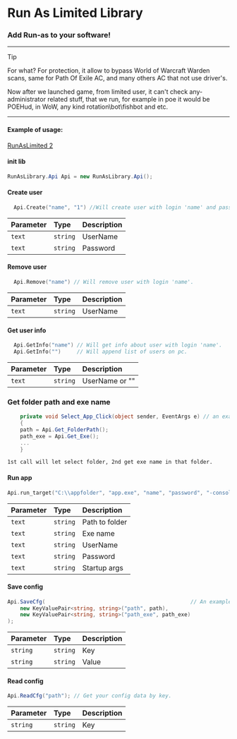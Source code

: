 # Run As Limited Library
 

### Add Run-as to your software!
***
> [!TIP]
> For what? 
> For protection, it allow to bypass World of Warcraft Warden scans, same for Path Of Exile AC, and many others AC that not use driver's.
> 
> Now after we launched game, from limited user, it can't check any-administrator related stuff, that we run, for example in poe it would be POEHud, in WoW, any kind rotation\bot\fishbot and etc.
***
#### Example of usage:
[RunAsLimited 2](https://github.com/KayleMine/RunAsLimited2/tree/main)



#### init lib
```c#
RunAsLibrary.Api Api = new RunAsLibrary.Api();
```

#### Create user
```c
  Api.Create("name", "1") //Will create user with login 'name' and password '1'
```

| Parameter | Type     | Description                |
| :-------- | :------- | :------------------------- |
| `text` | `string` | UserName |
| `text` | `string` | Password |


#### Remove user
```c
  Api.Remove("name") // Will remove user with login 'name'.
```

| Parameter | Type     | Description                |
| :-------- | :------- | :------------------------- |
| `text` | `string` | UserName |
 
#### Get user info
```c
  Api.GetInfo("name") // Will get info about user with login 'name'.
  Api.GetInfo("")     // Will append list of users on pc.
```

| Parameter | Type     | Description                |
| :-------- | :------- | :------------------------- |
| `text` | `string` | UserName or ""|


### Get folder path and exe name
```c#
    private void Select_App_Click(object sender, EventArgs e) // an example
    {
    path = Api.Get_FolderPath();
    path_exe = Api.Get_Exe();
    ...
    }
```
```
1st call will let select folder, 2nd get exe name in that folder.
```

#### Run app
```c
Api.run_target("C:\\appfolder", "app.exe", "name", "password", "-console"); // will start app.exe under user name with -console
```

| Parameter | Type     | Description                |
| :-------- | :------- | :------------------------- |
| `text` | `string` | Path to folder |
| `text` | `string` | Exe name |
| `text` | `string` | UserName |
| `text` | `string` | Password |
| `text` | `string` | Startup args |

#### Save config
```c#
Api.SaveCfg(                                              // An example
    new KeyValuePair<string, string>("path", path),
    new KeyValuePair<string, string>("path_exe", path_exe)
);
```
| Parameter | Type     | Description                |
| :-------- | :------- | :------------------------- |
| `string` | `string` | Key |
| `string` | `string` | Value |



#### Read config
```c#
Api.ReadCfg("path"); // Get your config data by key.
```
| Parameter | Type     | Description                |
| :-------- | :------- | :------------------------- |
| `string` | `string` | Key |


